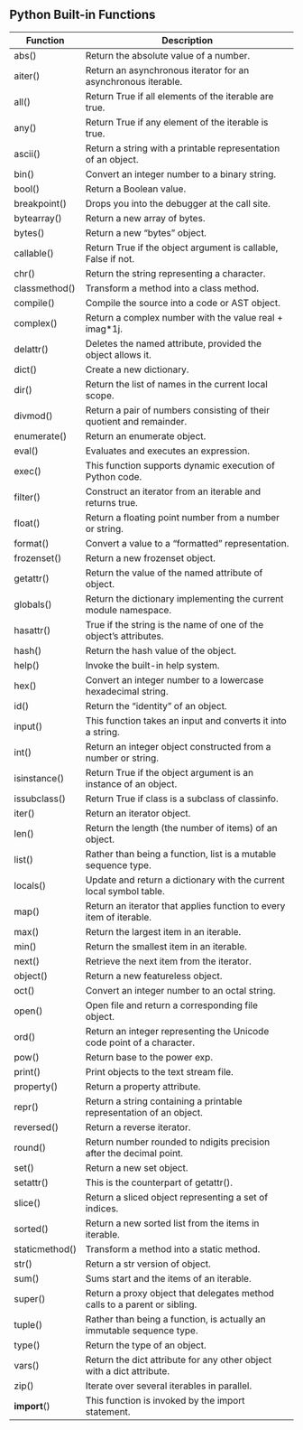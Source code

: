 ## Python Built-in Functions

| Function                                                             | Description                                                               |
| -------------------------------------------------------------------- | ------------------------------------------------------------------------- |
| <router-link to='/builtin/abs'>abs()</router-link>                   | Return the absolute value of a number.                                    |
| <router-link to='/builtin/aiter'>aiter()</router-link>               | Return an asynchronous iterator for an asynchronous iterable.             |
| <router-link to='/builtin/all'>all()</router-link>                   | Return True if all elements of the iterable are true.                     |
| <router-link to='/builtin/any'>any()</router-link>                   | Return True if any element of the iterable is true.                       |
| <router-link to='/builtin/ascii'>ascii()</router-link>               | Return a string with a printable representation of an object.             |
| <router-link to='/builtin/bin'>bin()</router-link>                   | Convert an integer number to a binary string.                             |
| <router-link to='/builtin/bool'>bool()</router-link>                 | Return a Boolean value.                                                   |
| <router-link to='/builtin/breakpoint'>breakpoint()</router-link>     | Drops you into the debugger at the call site.                             |
| <router-link to='/builtin/bytearray'>bytearray()</router-link>       | Return a new array of bytes.                                              |
| <router-link to='/builtin/bytes'>bytes()</router-link>               | Return a new “bytes” object.                                              |
| <router-link to='/builtin/callable'>callable()</router-link>         | Return True if the object argument is callable, False if not.             |
| <router-link to='/builtin/chr'>chr()</router-link>                   | Return the string representing a character.                               |
| <router-link to='/builtin/classmethod'>classmethod()</router-link>   | Transform a method into a class method.                                   |
| <router-link to='/builtin/compile'>compile()</router-link>           | Compile the source into a code or AST object.                             |
| <router-link to='/builtin/complex'>complex()</router-link>           | Return a complex number with the value real + imag\*1j.                   |
| <router-link to='/builtin/delattr'>delattr()</router-link>           | Deletes the named attribute, provided the object allows it.               |
| <router-link to='/builtin/dict'>dict()</router-link>                 | Create a new dictionary.                                                  |
| <router-link to='/builtin/dir'>dir()</router-link>                   | Return the list of names in the current local scope.                      |
| <router-link to='/builtin/divmod'>divmod()</router-link>             | Return a pair of numbers consisting of their quotient and remainder.      |
| <router-link to='/builtin/enumerate'>enumerate()</router-link>       | Return an enumerate object.                                               |
| <router-link to='/builtin/eval'>eval()</router-link>                 | Evaluates and executes an expression.                                     |
| <router-link to='/builtin/exec'>exec()</router-link>                 | This function supports dynamic execution of Python code.                  |
| <router-link to='/builtin/filter'>filter()</router-link>             | Construct an iterator from an iterable and returns true.                  |
| <router-link to='/builtin/float'>float()</router-link>               | Return a floating point number from a number or string.                   |
| <router-link to='/builtin/format'>format()</router-link>             | Convert a value to a “formatted” representation.                          |
| <router-link to='/builtin/frozenset'>frozenset()</router-link>       | Return a new frozenset object.                                            |
| <router-link to='/builtin/getattr'>getattr()</router-link>           | Return the value of the named attribute of object.                        |
| <router-link to='/builtin/globals'>globals()</router-link>           | Return the dictionary implementing the current module namespace.          |
| <router-link to='/builtin/hasattr'>hasattr()</router-link>           | True if the string is the name of one of the object’s attributes.         |
| <router-link to='/builtin/hash'>hash()</router-link>                 | Return the hash value of the object.                                      |
| <router-link to='/builtin/help'>help()</router-link>                 | Invoke the built-in help system.                                          |
| <router-link to='/builtin/hex'>hex()</router-link>                   | Convert an integer number to a lowercase hexadecimal string.              |
| <router-link to='/builtin/id'>id()</router-link>                     | Return the “identity” of an object.                                       |
| <router-link to='/builtin/input'>input()</router-link>               | This function takes an input and converts it into a string.               |
| <router-link to='/builtin/int'>int()</router-link>                   | Return an integer object constructed from a number or string.             |
| <router-link to='/builtin/isinstance'>isinstance()</router-link>     | Return True if the object argument is an instance of an object.           |
| <router-link to='/builtin/issubclass'>issubclass()</router-link>     | Return True if class is a subclass of classinfo.                          |
| <router-link to='/builtin/iter'>iter()</router-link>                 | Return an iterator object.                                                |
| <router-link to='/builtin/len'>len()</router-link>                   | Return the length (the number of items) of an object.                     |
| <router-link to='/builtin/list'>list()</router-link>                 | Rather than being a function, list is a mutable sequence type.            |
| <router-link to='/builtin/locals'>locals()</router-link>             | Update and return a dictionary with the current local symbol table.       |
| <router-link to='/builtin/map'>map()</router-link>                   | Return an iterator that applies function to every item of iterable.       |
| <router-link to='/builtin/max'>max()</router-link>                   | Return the largest item in an iterable.                                   |
| <router-link to='/builtin/min'>min()</router-link>                   | Return the smallest item in an iterable.                                  |
| <router-link to='/builtin/next'>next()</router-link>                 | Retrieve the next item from the iterator.                                 |
| <router-link to='/builtin/object'>object()</router-link>             | Return a new featureless object.                                          |
| <router-link to='/builtin/oct'>oct()</router-link>                   | Convert an integer number to an octal string.                             |
| <router-link to='/builtin/open'>open()</router-link>                 | Open file and return a corresponding file object.                         |
| <router-link to='/builtin/ord'>ord()</router-link>                   | Return an integer representing the Unicode code point of a character.     |
| <router-link to='/builtin/pow'>pow()</router-link>                   | Return base to the power exp.                                             |
| <router-link to='/builtin/print'>print()</router-link>               | Print objects to the text stream file.                                    |
| <router-link to='/builtin/property'>property()</router-link>         | Return a property attribute.                                              |
| <router-link to='/builtin/repr'>repr()</router-link>                 | Return a string containing a printable representation of an object.       |
| <router-link to='/builtin/reversed'>reversed()</router-link>         | Return a reverse iterator.                                                |
| <router-link to='/builtin/round'>round()</router-link>               | Return number rounded to ndigits precision after the decimal point.       |
| <router-link to='/builtin/set'>set()</router-link>                   | Return a new set object.                                                  |
| <router-link to='/builtin/setattr'>setattr()</router-link>           | This is the counterpart of getattr().                                     |
| <router-link to='/builtin/slice'>slice()</router-link>               | Return a sliced object representing a set of indices.                     |
| <router-link to='/builtin/sorted'>sorted()</router-link>             | Return a new sorted list from the items in iterable.                      |
| <router-link to='/builtin/staticmethod'>staticmethod()</router-link> | Transform a method into a static method.                                  |
| <router-link to='/builtin/str'>str()</router-link>                   | Return a str version of object.                                           |
| <router-link to='/builtin/sum'>sum()</router-link>                   | Sums start and the items of an iterable.                                  |
| <router-link to='/builtin/super'>super()</router-link>               | Return a proxy object that delegates method calls to a parent or sibling. |
| <router-link to='/builtin/tuple'>tuple()</router-link>               | Rather than being a function, is actually an immutable sequence type.     |
| <router-link to='/builtin/type'>type()</router-link>                 | Return the type of an object.                                             |
| <router-link to='/builtin/vars'>vars()</router-link>                 | Return the dict attribute for any other object with a dict attribute.     |
| <router-link to='/builtin/zip'>zip()</router-link>                   | Iterate over several iterables in parallel.                               |
| <router-link to='/builtin/import'>**import**()</router-link>         | This function is invoked by the import statement.                         |

